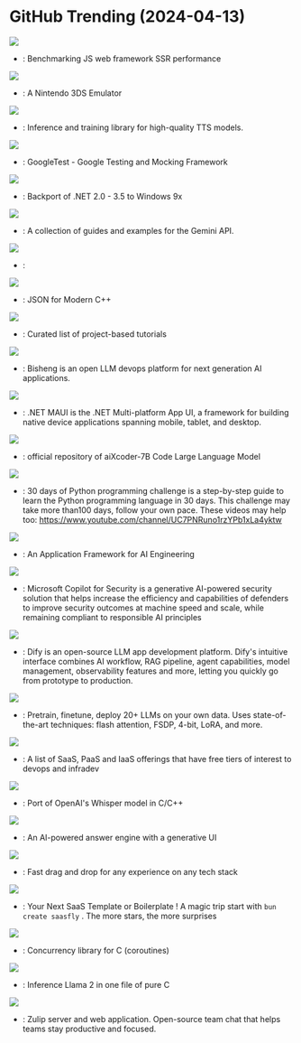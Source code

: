 # GitHub Trending (2024-04-13)

![](https://img.shields.io/badge/TypeScript-New%2036-green?style=flat-square&logo=appveyor)
- [](https://github.comundefined): Benchmarking JS web framework SSR performance

![](https://img.shields.io/badge/C%2B%2B-New%20568-green?style=flat-square&logo=appveyor)
- [](https://github.comundefined): A Nintendo 3DS Emulator

![](https://img.shields.io/badge/Python-New%20196-green?style=flat-square&logo=appveyor)
- [](https://github.comundefined): Inference and training library for high-quality TTS models.

![](https://img.shields.io/badge/C%2B%2B-New%2078-green?style=flat-square&logo=appveyor)
- [](https://github.comundefined): GoogleTest - Google Testing and Mocking Framework

![](https://img.shields.io/badge/NSIS-New%20152-green?style=flat-square&logo=appveyor)
- [](https://github.comundefined): Backport of .NET 2.0 - 3.5 to Windows 9x

![](https://img.shields.io/badge/Jupyter%20Notebook-New%20306-green?style=flat-square&logo=appveyor)
- [](https://github.comundefined): A collection of guides and examples for the Gemini API.

![](https://img.shields.io/badge/TypeScript-New%2066-green?style=flat-square&logo=appveyor)
- [](https://github.comundefined): 

![](https://img.shields.io/badge/C%2B%2B-New%2017-green?style=flat-square&logo=appveyor)
- [](https://github.comundefined): JSON for Modern C++

![](https://img.shields.io/badge/none-New%20342-green?style=flat-square&logo=appveyor)
- [](https://github.comundefined): Curated list of project-based tutorials

![](https://img.shields.io/badge/Python-New%2025-green?style=flat-square&logo=appveyor)
- [](https://github.comundefined): Bisheng is an open LLM devops platform for next generation AI applications.

![](https://img.shields.io/badge/C%23-New%206-green?style=flat-square&logo=appveyor)
- [](https://github.comundefined): .NET MAUI is the .NET Multi-platform App UI, a framework for building native device applications spanning mobile, tablet, and desktop.

![](https://img.shields.io/badge/Python-New%20640-green?style=flat-square&logo=appveyor)
- [](https://github.comundefined): official repository of aiXcoder-7B Code Large Language Model

![](https://img.shields.io/badge/Python-New%2063-green?style=flat-square&logo=appveyor)
- [](https://github.comundefined): 30 days of Python programming challenge is a step-by-step guide to learn the Python programming language in 30 days. This challenge may take more than100 days, follow your own pace. These videos may help too: https://www.youtube.com/channel/UC7PNRuno1rzYPb1xLa4yktw

![](https://img.shields.io/badge/Java-New%2017-green?style=flat-square&logo=appveyor)
- [](https://github.comundefined): An Application Framework for AI Engineering

![](https://img.shields.io/badge/PowerShell-New%2010-green?style=flat-square&logo=appveyor)
- [](https://github.comundefined): Microsoft Copilot for Security is a generative AI-powered security solution that helps increase the efficiency and capabilities of defenders to improve security outcomes at machine speed and scale, while remaining compliant to responsible AI principles

![](https://img.shields.io/badge/TypeScript-New%20284-green?style=flat-square&logo=appveyor)
- [](https://github.comundefined): Dify is an open-source LLM app development platform. Dify's intuitive interface combines AI workflow, RAG pipeline, agent capabilities, model management, observability features and more, letting you quickly go from prototype to production.

![](https://img.shields.io/badge/Python-New%2024-green?style=flat-square&logo=appveyor)
- [](https://github.comundefined): Pretrain, finetune, deploy 20+ LLMs on your own data. Uses state-of-the-art techniques: flash attention, FSDP, 4-bit, LoRA, and more.

![](https://img.shields.io/badge/HTML-New%20112-green?style=flat-square&logo=appveyor)
- [](https://github.comundefined): A list of SaaS, PaaS and IaaS offerings that have free tiers of interest to devops and infradev

![](https://img.shields.io/badge/C-New%2033-green?style=flat-square&logo=appveyor)
- [](https://github.comundefined): Port of OpenAI's Whisper model in C/C++

![](https://img.shields.io/badge/TypeScript-New%20218-green?style=flat-square&logo=appveyor)
- [](https://github.comundefined): An AI-powered answer engine with a generative UI

![](https://img.shields.io/badge/TypeScript-New%20147-green?style=flat-square&logo=appveyor)
- [](https://github.comundefined): Fast drag and drop for any experience on any tech stack

![](https://img.shields.io/badge/TypeScript-New%2030-green?style=flat-square&logo=appveyor)
- [](https://github.comundefined): Your Next SaaS Template or Boilerplate ! A magic trip start with `bun create saasfly` . The more stars, the more surprises

![](https://img.shields.io/badge/C-New%2051-green?style=flat-square&logo=appveyor)
- [](https://github.comundefined): Concurrency library for C (coroutines)

![](https://img.shields.io/badge/C-New%2042-green?style=flat-square&logo=appveyor)
- [](https://github.comundefined): Inference Llama 2 in one file of pure C

![](https://img.shields.io/badge/Python-New%203-green?style=flat-square&logo=appveyor)
- [](https://github.comundefined): Zulip server and web application. Open-source team chat that helps teams stay productive and focused.

